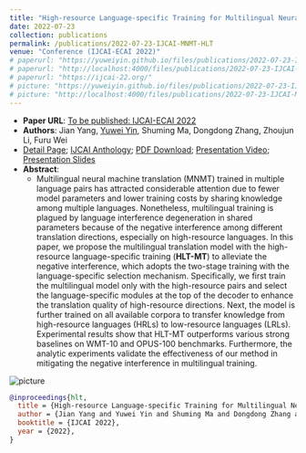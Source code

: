 ```yaml
---
title: "High-resource Language-specific Training for Multilingual Neural Machine Translation"
date: 2022-07-23
collection: publications
permalink: /publications/2022-07-23-IJCAI-MNMT-HLT
venue: "Conference (IJCAI-ECAI 2022)"
# paperurl: "https://yuweiyin.github.io/files/publications/2022-07-23-IJCAI-MNMT-HLT.pdf"
# paperurl: "http://localhost:4000/files/publications/2022-07-23-IJCAI-MNMT-HLT.pdf"
# paperurl: "https://ijcai-22.org/"
# picture: "https://yuweiyin.github.io/files/publications/2022-07-23-IJCAI-MNMT-HLT.png"
# picture: "http://localhost:4000/files/publications/2022-07-23-IJCAI-MNMT-HLT.png"
---
```


<script src="https://polyfill.io/v3/polyfill.min.js?features=es6"></script>
<script id="MathJax-script" async src="https://cdn.jsdelivr.net/npm/mathjax@3/es5/tex-mml-chtml.js"></script>
<script> 
MathJax = {
  tex: {
    inlineMath: [['$', '$']],
    processEscapes: true
  }
};
</script>

<!-- ## High-resource Language-specific Training for Multilingual Neural Machine Translation -->

- **Paper URL**: [To be published: IJCAI-ECAI 2022](https://ijcai-22.org/)
- **Authors**: Jian Yang, <u>Yuwei Yin</u>, Shuming Ma, Dongdong Zhang, Zhoujun Li, Furu Wei
- [Detail Page](https://yuweiyin.github.io/publications/2022-07-23-IJCAI-MNMT-HLT); [IJCAI Anthology](https://www.ijcai.org/past_proceedings); [PDF Download](https://yuweiyin.github.io/files/publications/2022-07-23-IJCAI-MNMT-HLT.pdf); [Presentation Video](https://www.youtube.com/channel/UCNePN1NOOrODhapYR_-LlHA); [Presentation Slides](https://yuweiyin.github.io/files/publications/2022-07-23-IJCAI-MNMT-HLT-Slides.pdf)
- **Abstract**:
  - Multilingual neural machine translation (MNMT) trained in multiple language pairs has attracted considerable attention due to fewer model parameters and lower training costs by sharing knowledge among multiple languages. Nonetheless, multilingual training is plagued by language interference degeneration in shared parameters because of the negative interference among different translation directions, especially on high-resource languages. In this paper, we propose the multilingual translation model with the high-resource language-specific training (<b>HLT-MT</b>) to alleviate the negative interference, which adopts the two-stage training with the language-specific selection mechanism. Specifically, we first train the multilingual model only with the high-resource pairs and select the language-specific modules at the top of the decoder to enhance the translation quality of high-resource directions. Next, the model is further trained on all available corpora to transfer knowledge from high-resource languages (HRLs) to low-resource languages (LRLs). Experimental results show that HLT-MT outperforms various strong baselines on WMT-10 and OPUS-100 benchmarks. Furthermore, the analytic experiments validate the effectiveness of our method in mitigating the negative interference in multilingual training.

![picture](https://yuweiyin.github.io/files/publications/2022-07-23-IJCAI-MNMT-HLT.png)
<!-- ![picture](http://localhost:4000/files/publications/2022-07-23-IJCAI-MNMT-HLT.png) -->

<!-- - **Citation**:
  -  -->

```bibtex
@inproceedings{hlt,
  title = {High-resource Language-specific Training for Multilingual Neural Machine Translation},
  author = {Jian Yang and Yuwei Yin and Shuming Ma and Dongdong Zhang and Zhoujun Li and Furu Wei}
  booktitle = {IJCAI 2022},
  year = {2022},
}
```
